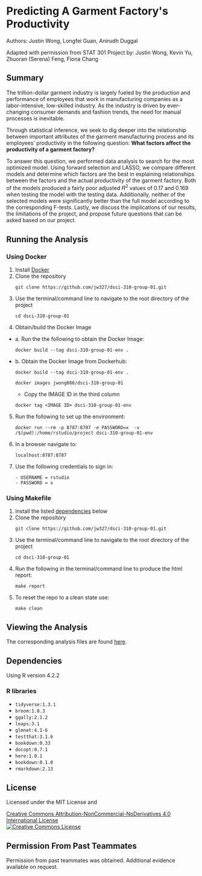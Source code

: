 # Predicting A Garment Factory's Productivity

Authors: Justin Wong, Longfei Guan, Anirudh Duggal

Adapted with permission from STAT 301 Project by: Justin Wong, Kevin Yu, Zhuoran (Serena) Feng, Fiona Chang

## Summary

The trillion-dollar garment industry is largely fueled by the production and performance of employees that work in manufacturing companies as a labor-intensive, low-skilled industry. As the industry is driven by ever-changing consumer demands and fashion trends, the need for manual processes is inevitable.

Through statistical inference, we seek to dig deeper into the relationship between important attributes of the garment manufacturing process and its employees’ productivity in the following question: **What factors affect the productivity of a garment factory?**

To answer this question, we performed data analysis to search for the most optimized model. Using forward selection and LASSO, we compare different models and determine which factors are the best in explaining relationships between the factors and the actual productivity of the garment factory. Both of the models produced a fairly poor adjusted 𝑅<sup>2</sup> values of 0.17 and 0.169 when testing the model with the testing data. Additionally, neither of the selected models were significantly better than the full model according to the corresponding F-tests. Lastly, we discuss the implications of our results, the limitations of the project, and propose future questions that can be asked based on our project.

## Running the Analysis
### Using Docker
1. Install [Docker](https://www.docker.com/get-started)
2. Clone the repository
   ```
   git clone https://github.com/jw327/dsci-310-group-01.git
   ```
3. Use the terminal/command line to navigate to the root directory of the project
   ```
   cd dsci-310-group-01
   ```
4. Obtain/build the Docker Image
- a. Run the the following to obtain the Docker Image:
   ```
   docker build --tag dsci-310-group-01-env . 
   ```
- b. Obtain the Docker Image from Dockerhub:
   ```
   docker build --tag dsci-310-group-01-env . 
   ```
   ```
   docker images jwong086/dsci-310-group-01 
  ```
   - Copy the IMAGE ID in the third column
   ```
   docker tag <IMAGE ID> dsci-310-group-01-env
   ```
5. Run the following to set up the environment:
   ```
   docker run --rm -p 8787:8787 -e PASSWORD=x  -v /$(pwd):/home/rstudio/project dsci-310-group-01-env
   ```
6. In a browser navigate to:
   ```
   localhost:8787:8787
   ```
7. Use the following credentials to sign in:
   ```
   - USERNAME = rstudio
   - PASSWORD = x
   ```

### Using Makefile
1. Install the listed [dependencies](#dependencies) below
2. Clone the repository
   ```
   git clone https://github.com/jw327/dsci-310-group-01.git
   ```
3. Use the terminal/command line to navigate to the root directory of the project
   ```
   cd dsci-310-group-01
   ```
4. Run the following in the terminal/command line to produce the html report:
   ```
   make report
   ```
5. To reset the repo to a clean state use:
   ```
   make clean
   ```

## Viewing the Analysis
The corresponding analysis files are found [here](https://github.com/jw327/dsci-310-group-01/tree/main/notebooks).

## Dependencies
Using R version 4.2.2

### R libraries
- `tidyverse:1.3.1`
- `broom:1.0.3`
- `ggally:2.1.2`
- `leaps:3.1`
- `glmnet:4.1-6`
- `testthat:3.1.6`
- `bookdown:0.33`
- `docopt:0.7.1`
- `here:1.0.1`
- `bookdown:0.1.0`
- `rmarkdown:2.13`

## License 
Licensed under the MIT License and

<a rel="license" href="http://creativecommons.org/licenses/by-nc-nd/4.0/">Creative Commons Attribution-NonCommercial-NoDerivatives 4.0 International License</a><br />
<a rel="license" href="http://creativecommons.org/licenses/by-nc-nd/4.0/"><img alt="Creative Commons License" style="border-width:0" src="https://i.creativecommons.org/l/by-nc-nd/4.0/88x31.png" /></a><br />


## Permission From Past Teammates
Permission from past teammates was obtained. Additional evidence available on request.

